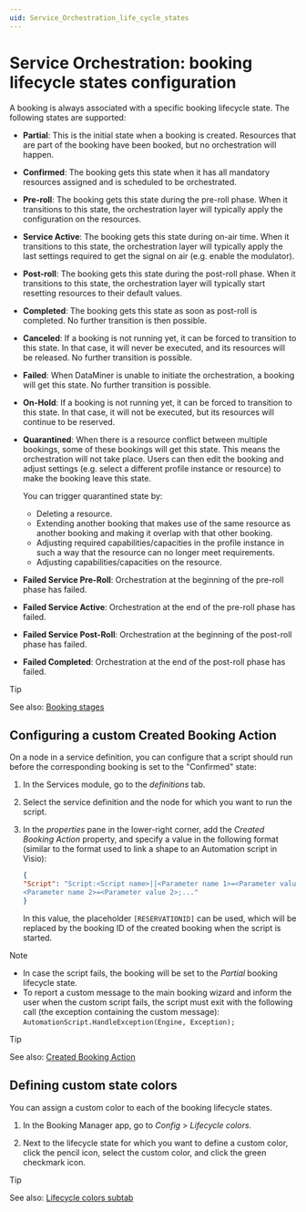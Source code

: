 ```yaml
---
uid: Service_Orchestration_life_cycle_states
---
```


# Service Orchestration: booking lifecycle states configuration

A booking is always associated with a specific booking lifecycle state. The following states are supported:

- **Partial**: This is the initial state when a booking is created. Resources that are part of the booking have been booked, but no orchestration will happen.

- **Confirmed**: The booking gets this state when it has all mandatory resources assigned and is scheduled to be orchestrated.

- **Pre-roll**: The booking gets this state during the pre-roll phase. When it transitions to this state, the orchestration layer will typically apply the configuration on the resources.

- **Service Active**: The booking gets this state during on-air time. When it transitions to this state, the orchestration layer will typically apply the last settings required to get the signal on air (e.g. enable the modulator).

- **Post-roll**: The booking gets this state during the post-roll phase. When it transitions to this state, the orchestration layer will typically start resetting resources to their default values.

- **Completed**: The booking gets this state as soon as post-roll is completed. No further transition is then possible.

- **Canceled**: If a booking is not running yet, it can be forced to transition to this state. In that case, it will never be executed, and its resources will be released. No further transition is possible.

- **Failed**: When DataMiner is unable to initiate the orchestration, a booking will get this state. No further transition is possible.

- **On-Hold**: If a booking is not running yet, it can be forced to transition to this state. In that case, it will not be executed, but its resources will continue to be reserved.

- **Quarantined**: When there is a resource conflict between multiple bookings, some of these bookings will get this state. This means the orchestration will not take place. Users can then edit the booking and adjust settings (e.g. select a different profile instance or resource) to make the booking leave this state.

  You can trigger quarantined state by:

  - Deleting a resource.
  - Extending another booking that makes use of the same resource as another booking and making it overlap with that other booking.
  - Adjusting required capabilities/capacities in the profile instance in such a way that the resource can no longer meet requirements.
  - Adjusting capabilities/capacities on the resource.

- **Failed Service Pre-Roll**: Orchestration at the beginning of the pre-roll phase has failed.

- **Failed Service Active**: Orchestration at the end of the pre-roll phase has failed.

- **Failed Service Post-Roll**: Orchestration at the beginning of the post-roll phase has failed.

- **Failed Completed**: Orchestration at the end of the post-roll phase has failed.

> [!TIP]
> See also: [Booking stages](xref:srm_stages_of_bookings)

## Configuring a custom Created Booking Action

On a node in a service definition, you can configure that a script should run before the corresponding booking is set to the "Confirmed" state<!-- RN 19447 -->:

1. In the Services module, go to the *definitions* tab.

1. Select the service definition and the node for which you want to run the script.

1. In the *properties* pane in the lower-right corner, add the *Created Booking Action* property, and specify a value in the following format (similar to the format used to link a shape to an Automation script in Visio):

   ```json
   {
   "Script": "Script:<Script name>||<Parameter name 1>=<Parameter value 1>;
   <Parameter name 2>=<Parameter value 2>;..."
   }
   ```

   In this value, the placeholder `[RESERVATIONID]` can be used, which will be replaced by the booking ID of the created booking when the script is started.

> [!NOTE]
>
> - In case the script fails, the booking will be set to the *Partial* booking lifecycle state. <!-- RN 28875 -->
> - To report a custom message to the main booking wizard and inform the user when the custom script fails, the script must exit with the following call (the exception containing the custom message): `AutomationScript.HandleException(Engine, Exception);` <!-- RN 26616 -->

> [!TIP]
> See also: [Created Booking Action](xref:SRM_properties_Booking_Manager#created-booking-action)

## Defining custom state colors

You can assign a custom color to each of the booking lifecycle states.

1. In the Booking Manager app, go to *Config* > *Lifecycle colors*.

1. Next to the lifecycle state for which you want to define a custom color, click the pencil icon, select the custom color, and click the green checkmark icon.

> [!TIP]
> See also: [Lifecycle colors subtab](xref:Booking_Manager_Config_tab#lifecycle-colors-subtab)
